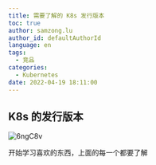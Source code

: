 ```yaml
---
title: 需要了解的 K8s 发行版本
toc: true
author: samzong.lu
author_id: defaultAuthorId
language: en
tags: 
  - 竞品
categories:
  - Kubernetes
date: 2022-04-19 18:11:00
---
```

## K8s 的发行版本

![6ngC8v](http://ipic-typora-samzong.oss-cn-qingdao.aliyuncs.com//uPic/6ngC8v.png)

开始学习喜欢的东西，上面的每一个都要了解
